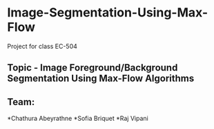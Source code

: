 # Image-Segmentation-Using-Max-Flow
Project for class EC-504

## Topic - Image Foreground/Background Segmentation Using Max-Flow Algorithms
## Team:
  *Chathura Abeyrathne
  *Sofia Briquet
  *Raj Vipani
